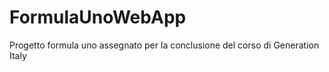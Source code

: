 # FormulaUnoWebApp
 Progetto formula uno assegnato per la conclusione del corso di Generation Italy
